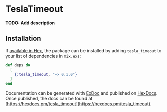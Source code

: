 # TeslaTimeout

**TODO: Add description**

## Installation

If [available in Hex](https://hex.pm/docs/publish), the package can be installed
by adding `tesla_timeout` to your list of dependencies in `mix.exs`:

```elixir
def deps do
  [
    {:tesla_timeout, "~> 0.1.0"}
  ]
end
```

Documentation can be generated with [ExDoc](https://github.com/elixir-lang/ex_doc)
and published on [HexDocs](https://hexdocs.pm). Once published, the docs can
be found at [https://hexdocs.pm/tesla_timeout](https://hexdocs.pm/tesla_timeout).

